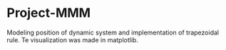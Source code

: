 # Project-MMM
Modeling position of dynamic system and implementation of trapezoidal rule. Te visualization was made in matplotlib.
